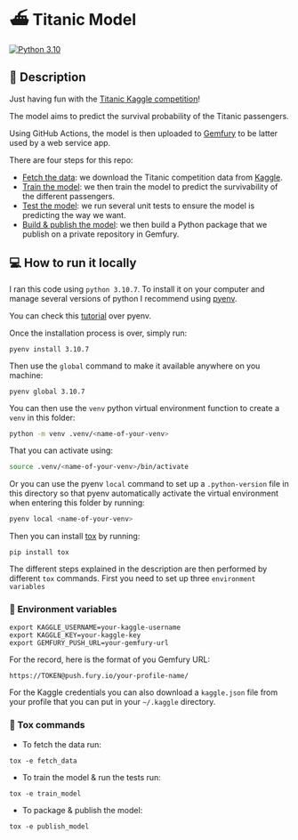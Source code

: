 # :ferry: Titanic Model

[![Python 3.10](https://img.shields.io/badge/python-3.10-blue.svg)](https://www.python.org/downloads/release/python-360/)


## :memo: Description

Just having fun with the [Titanic Kaggle competition](https://www.kaggle.com/competitions/titanic)!

The model aims to predict the survival probability of the Titanic passengers.

Using GitHub Actions, the model is then uploaded to [Gemfury](https://fury.co/) to be latter used by a web service app.

There are four steps for this repo:

* <u>Fetch the data</u>: we download the Titanic competition data from [Kaggle](https://www.kaggle.com/).
* <u>Train the model</u>: we then train the model to predict the survivability of the different passengers.
* <u>Test the model</u>: we run several unit tests to ensure the model is predicting the way we want.
* <u>Build & publish the model</u>: we then build a Python package that we publish on a private repository in Gemfury.

## :computer: How to run it locally

I ran this code using `python 3.10.7`. To install it on your computer and manage several versions of python I recommend using [pyenv](https://github.com/pyenv/pyenv).

You can check this [tutorial](https://realpython.com/intro-to-pyenv/) over pyenv.

Once the installation process is over, simply run:

```
pyenv install 3.10.7
```

Then use the `global` command to make it available anywhere on you machine:

```
pyenv global 3.10.7
```

You can then use the `venv` python virtual environment function to create a `venv` in this folder:

```bash
python -m venv .venv/<name-of-your-venv>
```

That you can activate using:
```bash
source .venv/<name-of-your-venv>/bin/activate
```

Or you can use the pyenv `local` command to set up a `.python-version` file in this directory so that pyenv
automatically activate the virtual environment when entering this folder by running:

```bash
pyenv local <name-of-your-venv>
```

Then you can install [tox](https://tox.wiki/en/latest/index.html#) by running:
```
pip install tox
```
The different steps explained in the description are then performed by different `tox` commands.
First you need to set up three `environment variables`

### :seedling: Environment variables

```
export KAGGLE_USERNAME=your-kaggle-username
export KAGGLE_KEY=your-kaggle-key
export GEMFURY_PUSH_URL=your-gemfury-url
```
For the record, here is the format of you Gemfury URL:
```
https://TOKEN@push.fury.io/your-profile-name/
```
For the Kaggle credentials you can also download a `kaggle.json` file from your profile that you can put in your `~/.kaggle` directory.

### :bookmark_tabs: Tox commands

* To fetch the data run:
```
tox -e fetch_data
```
* To train the model & run the tests run:
```
tox -e train_model
```
* To package & publish the model:
```
tox -e publish_model
```